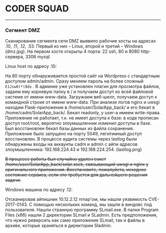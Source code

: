 # CODER SQUAD
--------------------------------------------
### Сегмент DMZ

Сканирование сегмента сети DMZ выявило рабочие хосты на адресах .10, .11, .12, .53. Первый из них – Linux, второй и третий – Windows (dmz.jpg).
На первом хосте открыты 4 порта: 22 ssh, 80 и 8080 http-сервера, 3306 mysql.

Linux host по адресу .10:


На 80 порту обнаруживается простой сайт на Wordpress с стандартным доступом admin/admin. 
Сразу меняем пароль на более сложный `E1Jsw0)*(8dx` . В админке уже установлен плагин для просмотра файлов, задаем ему корневую папку в / и получаем доступ ко всей файловой системе от имени www-data. Загружаем веб-шелл, получаем доступ к командной строке от имени www-data.
При анализе логов nginx и uwsgi находим Flask-приложение в /home/user/SolarApp_back/ и его бекап в /home/cadm/SolarApp_back/. 
Бекап readonly, у user-а имеем write-права. 
Приложение не работает, т.к. не имеет доступа к базе: в коде прописан доступ root/root, вероятно злоумышленник изменил доступы в базе. Был восстановлен бекап базы данных из файла сохранения. Приложение было запущено на порту 5049, легитимный доступ восстановлен.
В процессе аудита системы через lastlog были обнаружены входы на аккаунты cadm и admin с айпи адресов злоумышленника: 192.168.224.43 и 192.168.224.254. (lastlog.png)

~~В процессе работы был случайно удален сокет /home/user/SolarApp_back/solar.sock, связывающий uwsgi и nginx у оригинального приложения. Восстановите, пожалуйста, исходное состояние сервиса, если это требуется для дальнейшего решения задачи.~~


Windows машина по адресу .12:

Отсканировав айпишник 10.12.2.12 nmap'ом, мы нашли уязвимость CVE-2017-0143. С помощью нескольких команд, мы зашли в виндовс под пользователя. Нашли странную программу SLmail.exe.
В папке Program Files (x86) нашли 2 директории SLmail и SLadmin. Есть предположения, что нужно реверсить как само приложение SLmail, так и файлы в архиве, которые храняться в директории Sladmin.






